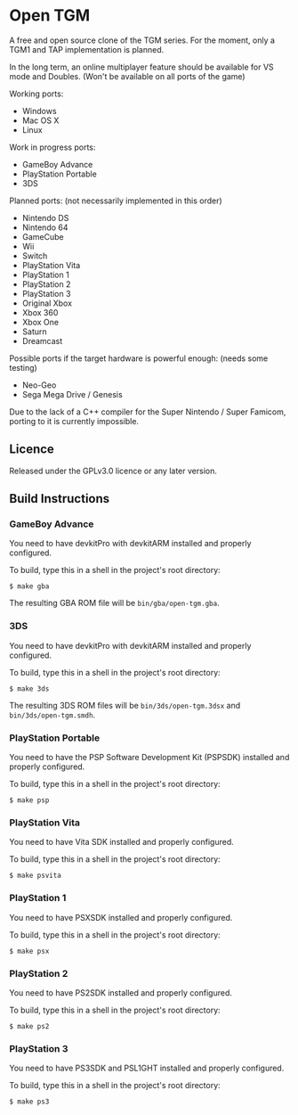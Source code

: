 # Open TGM
A free and open source clone of the TGM series.
For the moment, only a TGM1 and TAP implementation is planned.

In the long term, an online multiplayer feature should be available for VS mode and Doubles. (Won't be available on all ports of the game)

Working ports:
- Windows
- Mac OS X
- Linux

Work in progress ports:
- GameBoy Advance
- PlayStation Portable
- 3DS

Planned ports: (not necessarily implemented in this order)
- Nintendo DS
- Nintendo 64
- GameCube
- Wii
- Switch
- PlayStation Vita
- PlayStation 1
- PlayStation 2
- PlayStation 3
- Original Xbox
- Xbox 360
- Xbox One
- Saturn
- Dreamcast

Possible ports if the target hardware is powerful enough: (needs some testing)
- Neo-Geo
- Sega Mega Drive / Genesis

Due to the lack of a C++ compiler for the Super Nintendo / Super Famicom, porting to it is currently impossible.

## Licence

Released under the GPLv3.0 licence or any later version.

## Build Instructions

### GameBoy Advance
You need to have devkitPro with devkitARM installed and properly configured.

To build, type this in a shell in the project's root directory:
```
$ make gba
```

The resulting GBA ROM file will be `bin/gba/open-tgm.gba`.

### 3DS
You need to have devkitPro with devkitARM installed and properly configured.

To build, type this in a shell in the project's root directory:
```
$ make 3ds
```

The resulting 3DS ROM files will be `bin/3ds/open-tgm.3dsx` and `bin/3ds/open-tgm.smdh`.

### PlayStation Portable
You need to have the PSP Software Development Kit (PSPSDK) installed and properly configured.

To build, type this in a shell in the project's root directory:
```
$ make psp
```

### PlayStation Vita
You need to have Vita SDK installed and properly configured.

To build, type this in a shell in the project's root directory:
```
$ make psvita
```

### PlayStation 1
You need to have PSXSDK installed and properly configured.

To build, type this in a shell in the project's root directory:
```
$ make psx
```

### PlayStation 2
You need to have PS2SDK installed and properly configured.

To build, type this in a shell in the project's root directory:
```
$ make ps2
```

### PlayStation 3
You need to have PS3SDK and PSL1GHT installed and properly configured.

To build, type this in a shell in the project's root directory:
```
$ make ps3
```


